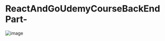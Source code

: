 # ReactAndGoUdemyCourseBackEndPart-
![image](https://user-images.githubusercontent.com/98224771/171609537-767b2e94-b220-45d2-bb82-2ff507d19f9c.png)
